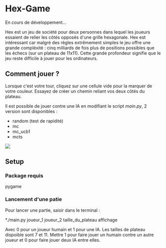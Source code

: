 # Hex-Game

En cours de développement...

Hex est un jeu de société pour deux personnes dans lequel les joueurs essaient de relier les côtés opposés d'une grille hexagonale. Hex est intéressant car malgré des règles extrêmement simples le jeu offre une grande compléxité : cinq milliards de fois plus de positions possibles que les échecs (sur un plateau de 11x11). Cette grande profondeur signifie que le jeu reste difficile à jouer pour les ordinateurs.

## Comment jouer ?

Lorsque c'est votre tour, cliquez sur une cellule vide pour la marquer de votre couleur. Essayez de créer un chemin reliant vos deux côtés du plateau.

Il est possible de jouer contre une IA en modifiant le script *main.py*, 2 version sont disponibles : 
- random (test de rapidité)
- mc
- mc_ucb1
- mcts

![](https://upload.wikimedia.org/wikipedia/commons/thumb/e/e9/Hex_board_11x11.svg/800px-Hex_board_11x11.svg.png)

## Setup

### Package requis
pygame

### Lancement d'une patie
Pour lancer une partie, saisir dans le terminal : 

*./main.py joueur_1 joueur_2 taille_du_plateau affichage

Avec 0 pour un joueur humain et 1 pour une IA. Les tailles de plateau dispoible sont 7 et 11. Mettre 1 pour faire jouer un humain contre un autre joueur et 0 pour faire jouer deux IA entre elles.
